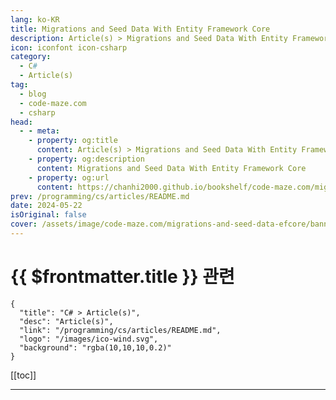 ```yaml
---
lang: ko-KR
title: Migrations and Seed Data With Entity Framework Core
description: Article(s) > Migrations and Seed Data With Entity Framework Core
icon: iconfont icon-csharp
category: 
  - C#
  - Article(s)
tag: 
  - blog
  - code-maze.com
  - csharp
head:  
  - - meta:
    - property: og:title
      content: Article(s) > Migrations and Seed Data With Entity Framework Core
    - property: og:description
      content: Migrations and Seed Data With Entity Framework Core
    - property: og:url
      content: https://chanhi2000.github.io/bookshelf/code-maze.com/migrations-and-seed-data-efcore.html
prev: /programming/cs/articles/README.md
date: 2024-05-22
isOriginal: false
cover: /assets/image/code-maze.com/migrations-and-seed-data-efcore/banner.png
---
```


# {{ $frontmatter.title }} 관련

```component VPCard
{
  "title": "C# > Article(s)",
  "desc": "Article(s)",
  "link": "/programming/cs/articles/README.md",
  "logo": "/images/ico-wind.svg",
  "background": "rgba(10,10,10,0.2)"
}
```

[[toc]]

---

<SiteInfo
  name="Migrations and Seed Data With Entity Framework Core"
  desc="We are going to learn about Migrations and Seed data in Entity Framework Core and how to optimize EF Core migrations."
  url="https://code-maze.com/migrations-and-seed-data-efcore/"
  logo="/assets/image/code-maze.com/favicon.png"
  preview="/assets/image/code-maze.com/migrations-and-seed-data-efcore/banner.png"/>

<!-- TODO: 작성 -->
